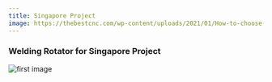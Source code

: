 ```yaml
---
title: Singapore Project
image: https://thebestcnc.com/wp-content/uploads/2021/01/How-to-choose-a-welding-manipulator.jpg
---
```


### Welding Rotator for Singapore Project
![first image](https://www.abkweldc.com/upload/image/0706/1594001316652964.jpg)